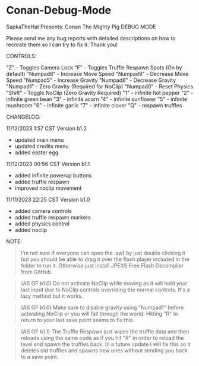 # Conan-Debug-Mode
SapkaTheHat Presents: Conan The Mighty Pig DEBUG MODE

Please send me any bug reports with detailed descriptions on how to recreate them so I can try to fix it. Thank you!



CONTROLS:

"Z" - Toggles Camera Lock
"F" - Toggles Truffle Respawn Spots (On by default)
"Numpad8" - Increase Move Speed
"Numpad9" - Decrease Move Speed
"Numpad5" - Increase Gravity
"Numpad6" - Decrease Gravity
"Numpad1" - Zero Gravity (Required for NoClip)
"Numpad0" - Reset Physics
"Shift" - Toggle NoClip (Zero Gravity Required)
"1" - infinite hot pepper
"2" - infinite green bean
"3" - infinite acorn
"4" - infinite sunflower
"5" - infinite mushroom
"6" - infinite garlic
"7" - infinite clover
"Q" - respawn truffles





CHANGELOG:

11/12/2023 1:57 CST
Version b1.2
- updated main menu
- updated credits menu
- added easter egg


11/12/2023 00:56 CST
Version b1.1
- added infinite powerup buttons
- added truffle respawn
- improved noclip movement


11/11/2023 22:25 CST
Version b1.0
- added camera controls
- added truffle respawn markers
- added physics control
- added noclip





NOTE:
> I'm not sure if everyone can open the .swf by just double clicking it but you should be able to drag it over the flash player included in the folder to run it. Otherwise just install JPEXS Free Flash Decompiler from GitHub.

> (AS OF b1.0) Do not activate NoClip while moving as it will hold your last input due to NoClip controls overriding the normal controls. It's a lazy method but it works. 

> (AS OF b1.0) Make sure to disable gravity using "Numpad1" before activating NoClip or you will fall through the world. Hitting "R" to return to your last save point seems to fix this.

> (AS OF b1.1) The Truffle Respawn just wipes the truffle data and then reloads using the same code as if you hit "R" in order to reload the level and spawn the truffles back. In a future update I will fix this so it deletes old truffles and spawns new ones without sending you back to a save point.
